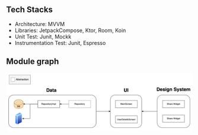Tech Stacks
-----
- Architecture: MVVM
- Libraries: JetpackCompose, Ktor, Room, Koin
- Unit Test: Junit, Mockk
- Instrumentation Test: Junit, Espresso

Module graph
-----
![compose](/images/module-graph.png)